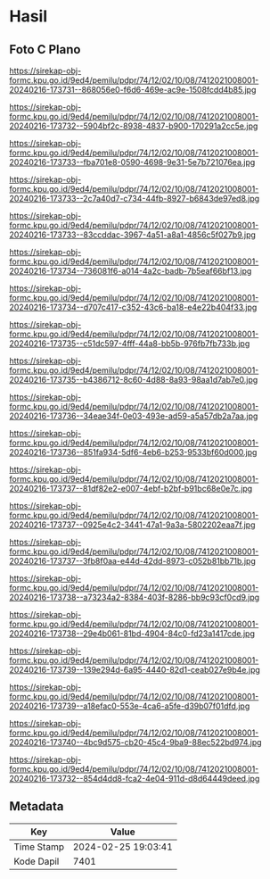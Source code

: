 # Hasil

## Foto C Plano

https://sirekap-obj-formc.kpu.go.id/9ed4/pemilu/pdpr/74/12/02/10/08/7412021008001-20240216-173731--868056e0-f6d6-469e-ac9e-1508fcdd4b85.jpg

https://sirekap-obj-formc.kpu.go.id/9ed4/pemilu/pdpr/74/12/02/10/08/7412021008001-20240216-173732--5904bf2c-8938-4837-b900-170291a2cc5e.jpg

https://sirekap-obj-formc.kpu.go.id/9ed4/pemilu/pdpr/74/12/02/10/08/7412021008001-20240216-173733--fba701e8-0590-4698-9e31-5e7b721076ea.jpg

https://sirekap-obj-formc.kpu.go.id/9ed4/pemilu/pdpr/74/12/02/10/08/7412021008001-20240216-173733--2c7a40d7-c734-44fb-8927-b6843de97ed8.jpg

https://sirekap-obj-formc.kpu.go.id/9ed4/pemilu/pdpr/74/12/02/10/08/7412021008001-20240216-173733--83ccddac-3967-4a51-a8a1-4856c5f027b9.jpg

https://sirekap-obj-formc.kpu.go.id/9ed4/pemilu/pdpr/74/12/02/10/08/7412021008001-20240216-173734--736081f6-a014-4a2c-badb-7b5eaf66bf13.jpg

https://sirekap-obj-formc.kpu.go.id/9ed4/pemilu/pdpr/74/12/02/10/08/7412021008001-20240216-173734--d707c417-c352-43c6-ba18-e4e22b404f33.jpg

https://sirekap-obj-formc.kpu.go.id/9ed4/pemilu/pdpr/74/12/02/10/08/7412021008001-20240216-173735--c51dc597-4fff-44a8-bb5b-976fb7fb733b.jpg

https://sirekap-obj-formc.kpu.go.id/9ed4/pemilu/pdpr/74/12/02/10/08/7412021008001-20240216-173735--b4386712-8c60-4d88-8a93-98aa1d7ab7e0.jpg

https://sirekap-obj-formc.kpu.go.id/9ed4/pemilu/pdpr/74/12/02/10/08/7412021008001-20240216-173736--34eae34f-0e03-493e-ad59-a5a57db2a7aa.jpg

https://sirekap-obj-formc.kpu.go.id/9ed4/pemilu/pdpr/74/12/02/10/08/7412021008001-20240216-173736--851fa934-5df6-4eb6-b253-9533bf60d000.jpg

https://sirekap-obj-formc.kpu.go.id/9ed4/pemilu/pdpr/74/12/02/10/08/7412021008001-20240216-173737--81df82e2-e007-4ebf-b2bf-b91bc68e0e7c.jpg

https://sirekap-obj-formc.kpu.go.id/9ed4/pemilu/pdpr/74/12/02/10/08/7412021008001-20240216-173737--0925e4c2-3441-47a1-9a3a-5802202eaa7f.jpg

https://sirekap-obj-formc.kpu.go.id/9ed4/pemilu/pdpr/74/12/02/10/08/7412021008001-20240216-173737--3fb8f0aa-e44d-42dd-8973-c052b81bb71b.jpg

https://sirekap-obj-formc.kpu.go.id/9ed4/pemilu/pdpr/74/12/02/10/08/7412021008001-20240216-173738--a73234a2-8384-403f-8286-bb9c93cf0cd9.jpg

https://sirekap-obj-formc.kpu.go.id/9ed4/pemilu/pdpr/74/12/02/10/08/7412021008001-20240216-173738--29e4b061-81bd-4904-84c0-fd23a1417cde.jpg

https://sirekap-obj-formc.kpu.go.id/9ed4/pemilu/pdpr/74/12/02/10/08/7412021008001-20240216-173739--139e294d-6a95-4440-82d1-ceab027e9b4e.jpg

https://sirekap-obj-formc.kpu.go.id/9ed4/pemilu/pdpr/74/12/02/10/08/7412021008001-20240216-173739--a18efac0-553e-4ca6-a5fe-d39b07f01dfd.jpg

https://sirekap-obj-formc.kpu.go.id/9ed4/pemilu/pdpr/74/12/02/10/08/7412021008001-20240216-173740--4bc9d575-cb20-45c4-9ba9-88ec522bd974.jpg

https://sirekap-obj-formc.kpu.go.id/9ed4/pemilu/pdpr/74/12/02/10/08/7412021008001-20240216-173732--854d4dd8-fca2-4e04-911d-d8d64449deed.jpg


## Metadata

| Key        | Value               |
| ---------- | ------------------- |
| Time Stamp | 2024-02-25 19:03:41 |
| Kode Dapil | 7401                |



